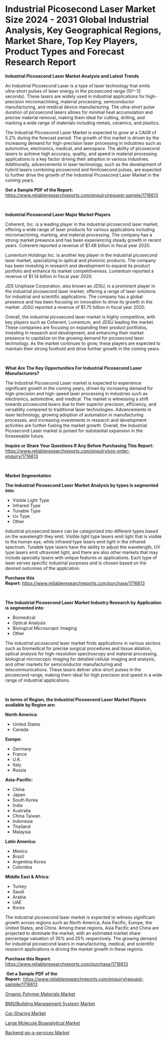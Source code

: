 <p><h1>Industrial Picosecond Laser Market Size 2024 - 2031 Global Industrial Analysis, Key Geographical Regions, Market Share, Top Key Players, Product Types and Forecast Research Report</h1></p><p><strong>Industrial Picosecond Laser Market Analysis and Latest Trends</strong></p>
<p><p>An Industrial Picosecond Laser is a type of laser technology that emits ultra-short pulses of laser energy in the picosecond range (10^-12 seconds). These lasers are widely used in industrial applications for high-precision micromachining, material processing, semiconductor manufacturing, and medical device manufacturing. The ultra-short pulse duration of picosecond lasers allows for minimal heat accumulation and precise material removal, making them ideal for cutting, drilling, and marking a wide range of materials including metals, ceramics, and plastics.</p><p>The Industrial Picosecond Laser Market is expected to grow at a CAGR of 5.2% during the forecast period. The growth of this market is driven by the increasing demand for high-precision laser processing in industries such as automotive, electronics, medical, and aerospace. The ability of picosecond lasers to achieve high accuracy, quality, and speed in material processing applications is a key factor driving their adoption in various industries. Additionally, advancements in laser technology, such as the development of hybrid lasers combining picosecond and femtosecond pulses, are expected to further drive the growth of the Industrial Picosecond Laser Market in the coming years.</p></p>
<p><strong>Get a Sample PDF of the Report:&nbsp;</strong> <a href="https://www.reliableresearchreports.com/enquiry/request-sample/1716613">https://www.reliableresearchreports.com/enquiry/request-sample/1716613</a></p>
<p>&nbsp;</p>
<p><strong>Industrial Picosecond Laser Major Market Players</strong></p>
<p><p>Coherent, Inc. is a leading player in the industrial picosecond laser market, offering a wide range of laser products for various applications including micromachining, marking, and material processing. The company has a strong market presence and has been experiencing steady growth in recent years. Coherent reported a revenue of $1.48 billion in fiscal year 2020.</p><p>Lumentum Holdings Inc. is another key player in the industrial picosecond laser market, specializing in optical and photonic products. The company has been investing in research and development to expand its product portfolio and enhance its market competitiveness. Lumentum reported a revenue of $1.14 billion in fiscal year 2020.</p><p>JDS Uniphase Corporation, also known as JDSU, is a prominent player in the industrial picosecond laser market, offering a range of laser solutions for industrial and scientific applications. The company has a global presence and has been focusing on innovation to drive its growth in the market. JDSU reported a revenue of $1.75 billion in fiscal year 2020.</p><p>Overall, the industrial picosecond laser market is highly competitive, with key players such as Coherent, Lumentum, and JDSU leading the market. These companies are focusing on expanding their product portfolios, investing in research and development, and enhancing their market presence to capitalize on the growing demand for picosecond laser technology. As the market continues to grow, these players are expected to maintain their strong foothold and drive further growth in the coming years.</p></p>
<p>&nbsp;</p>
<p><strong>What Are The Key Opportunities For Industrial Picosecond Laser Manufacturers?</strong></p>
<p><p>The Industrial Picosecond Laser market is expected to experience significant growth in the coming years, driven by increasing demand for high-precision and high-speed laser processing in industries such as electronics, automotive, and medical. The market is witnessing a shift towards picosecond lasers due to their superior precision, efficiency, and versatility compared to traditional laser technologies. Advancements in laser technology, growing adoption of automation in manufacturing processes, and increasing investments in research and development activities are further fueling the market growth. Overall, the Industrial Picosecond Laser market is poised for substantial expansion in the foreseeable future.</p></p>
<p><strong>Inquire or Share Your Questions If Any Before Purchasing This Report:</strong> <a href="https://www.reliableresearchreports.com/enquiry/pre-order-enquiry/1716613">https://www.reliableresearchreports.com/enquiry/pre-order-enquiry/1716613</a></p>
<p>&nbsp;</p>
<p><strong>Market Segmentation</strong></p>
<p><strong>The Industrial Picosecond Laser Market Analysis by types is segmented into:</strong></p>
<p><ul><li>Visible Light Type</li><li>Infrared Type</li><li>Tunable Type</li><li>Uv Type</li><li>Other</li></ul></p>
<p><p>Industrial picosecond lasers can be categorized into different types based on the wavelength they emit. Visible light type lasers emit light that is visible to the human eye, while infrared type lasers emit light in the infrared spectrum. Tunable type lasers have the ability to adjust the wavelength, UV type lasers emit ultraviolet light, and there are also other markets that may include specialty lasers with unique features or applications. Each type of laser serves specific industrial purposes and is chosen based on the desired outcomes of the application.</p></p>
<p><strong>Purchase this Report:&nbsp;</strong><a href="https://www.reliableresearchreports.com/purchase/1716613">https://www.reliableresearchreports.com/purchase/1716613</a></p>
<p>&nbsp;</p>
<p><strong>The Industrial Picosecond Laser Market Industry Research by Application is segmented into:</strong></p>
<p><ul><li>Biomedical</li><li>Optical Analysis</li><li>Biological Microscopic Imaging</li><li>Other</li></ul></p>
<p><p>The industrial picosecond laser market finds applications in various sectors such as biomedical for precise surgical procedures and tissue ablation, optical analysis for high-resolution spectroscopy and material processing, biological microscopic imaging for detailed cellular imaging and analysis, and other markets for semiconductor manufacturing and telecommunications. These lasers deliver ultra-short pulses in the picosecond range, making them ideal for high precision and speed in a wide range of industrial applications.</p></p>
<p>&nbsp;</p>
<p><strong>In terms of Region, the Industrial Picosecond Laser Market Players available by Region are:</strong></p>
<p>
    <p> <strong> North America: </strong>
        <ul>
            <li>United States</li>
            <li>Canada</li>
        </ul>
        </p> 
    <p> <strong> Europe: </strong>
        <ul>
            <li>Germany</li>
            <li>France</li>
            <li>U.K.</li>
            <li>Italy</li>
            <li>Russia</li>
        </ul>
        </p> 
    <p> <strong> Asia-Pacific: </strong>
        <ul>
            <li>China</li>
            <li>Japan</li>
            <li>South Korea</li>
            <li>India</li>
            <li>Australia</li>
            <li>China Taiwan</li>
            <li>Indonesia</li>
            <li>Thailand</li>
            <li>Malaysia</li>
        </ul>
        </p> 
    <p> <strong> Latin America: </strong>
        <ul>
            <li>Mexico</li>
            <li>Brazil</li>
            <li>Argentina Korea</li>
            <li>Colombia</li>
        </ul>
        </p> 
    <p> <strong> Middle East & Africa: </strong>
        <ul>
            <li>Turkey</li>
            <li>Saudi</li>
            <li>Arabia</li>
            <li>UAE</li>
            <li>Korea</li>
        </ul>
    </p>
    </p>
<p><p>The industrial picosecond laser market is expected to witness significant growth across regions such as North America, Asia Pacific, Europe, the United States, and China. Among these regions, Asia Pacific and China are projected to dominate the market, with an estimated market share percentage valuation of 35% and 25% respectively. The growing demand for industrial picosecond lasers in manufacturing, medical, and scientific research applications is driving the market growth in these regions.</p></p>
<p><strong>Purchase this Report: </strong><a href="https://www.reliableresearchreports.com/purchase/1716613">https://www.reliableresearchreports.com/purchase/1716613</a></p>
<p>&nbsp;<strong>Get a Sample PDF of the Report:&nbsp;&nbsp;</strong><a href="https://www.reliableresearchreports.com/enquiry/request-sample/1716613">https://www.reliableresearchreports.com/enquiry/request-sample/1716613</a></p>
<p><strong></strong></p>
<p><p><a href="https://github.com/beatblasta/Market-Research-Report-List-2/blob/main/organic-polymer-materials-market.md">Organic Polymer Materials Market</a></p><p><a href="https://medium.com/@v27092023/bms-building-management-system-market-trends-forecast-and-competitive-analysis-to-2031-d3667dcf6371">BMS(Building Management System) Market</a></p><p><a href="https://medium.com/@v27092023/car-sharing-market-outlook-industry-overview-and-forecast-2024-to-2031-5a9c9d24099e">Car-Sharing Market</a></p><p><a href="https://github.com/shotows/Market-Research-Report-List-1/blob/main/large-molecule-bioanalytical-market.md">Large Molecule Bioanalytical Market</a></p><p><a href="https://medium.com/@v27092023/backend-as-a-services-market-trends-and-market-analysis-forecasted-for-period-2024-2031-e37e56fd68d0">Backend-as-a-services Market</a></p></p>